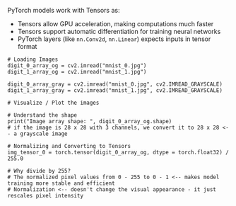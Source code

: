 PyTorch models work with Tensors as:
- Tensors allow GPU acceleration, making computations much faster
- Tensors support automatic differentiation for training neural networks
- PyTorch layers (like `nn.Conv2d`, `nn.Linear`) expects inputs in tensor format

```
# Loading Images
digit_0_array_og = cv2.imread("mnist_0.jpg")
digit_1_array_og = cv2.imread("mnist_1.jpg")

digit_0_array_gray = cv2.imread("mnist_0.jpg", cv2.IMREAD_GRAYSCALE)
digit_1_array_gray = cv2.imread("mnist_1.jpg", cv2.IMREAD_GRAYSCALE)

# Visualize / Plot the images

# Understand the shape
print("Image array shape: ", digit_0_array_og.shape)
# if the image is 28 x 28 with 3 channels, we convert it to 28 x 28 <-- a grayscale image
```

```
# Normalizing and Converting to Tensors
img_tensor_0 = torch.tensor(digit_0_array_og, dtype = torch.float32) / 255.0

# Why divide by 255? 
# The normalized pixel values from 0 - 255 to 0 - 1 <-- makes model training more stable and efficient
# Normalization <-- doesn't change the visual appearance - it just rescales pixel intensity
```